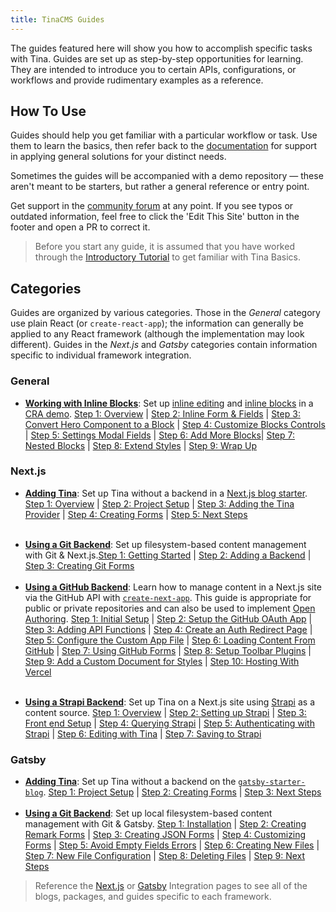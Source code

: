 ```yaml
---
title: TinaCMS Guides
---
```


The guides featured here will show you how to accomplish specific tasks with Tina. Guides are set up as step-by-step opportunities for learning. They are intended to introduce you to certain APIs, configurations, or workflows and provide rudimentary examples as a reference.

## How To Use

Guides should help you get familiar with a particular workflow or task. Use them to learn the basics, then refer back to the [documentation](/docs) for support in applying general solutions for your distinct needs.

Sometimes the guides will be accompanied with a demo repository — these aren't meant to be starters, but rather a general reference or entry point.

Get support in the [community forum](https://community.tinacms.org/) at any point. If you see typos or outdated information, feel free to click the 'Edit This Site' button in the footer and open a PR to correct it.

> Before you start any guide, it is assumed that you have worked through the [Introductory Tutorial](/docs/getting-started/overview) to get familiar with Tina Basics.

## Categories

Guides are organized by various categories. Those in the _General_ category use plain React (or `create-react-app`); the information can generally be applied to any React framework (although the implementation may look different). Guides in the _Next.js_ and _Gatsby_ categories contain information specific to individual framework integration.

### General

- [**Working with Inline Blocks**](/guides/general/inline-blocks/overview): Set up [inline editing](/docs/ui/inline-editing) and [inline blocks](/docs/ui/inline-editing/inline-blocks) in a [CRA demo](https://logan-anderson.github.io/cra-hosted-demo/). [Step 1: Overview](/guides/general/inline-blocks/overview) | [ Step 2: Inline Form & Fields](/guides/general/inline-blocks/inline-form-fields) | [ Step 3: Convert Hero Component to a Block](/guides/general/inline-blocks/hero-to-block) | [Step 4: Customize Blocks Controls](/guides/general/inline-blocks/customize-controls) | [Step 5: Settings Modal Fields](/guides/general/inline-blocks/settings-modal) | [Step 6: Add More Blocks](/guides/general/inline-blocks/add-more-blocks)| [Step 7: Nested Blocks](/guides/general/inline-blocks/nested-blocks) | [Step 8: Extend Styles](/guides/general/inline-blocks/extend-styles) | [Step 9: Wrap Up](/guides/general/inline-blocks/wrap-up)

### Next.js

- [**Adding Tina**](/guides/nextjs/adding-tina/overview): Set up Tina without a backend in a [Next.js blog starter](https://github.com/vercel/next.js/tree/canary/examples/blog-starter). [Step 1: Overview](/guides/nextjs/adding-tina/overview) | [Step 2: Project Setup](/guides/nextjs/adding-tina/project-setup) | [Step 3: Adding the Tina Provider](/guides/nextjs/adding-tina/adding-tina-provider) | [Step 4: Creating Forms](/guides/nextjs/adding-tina/creating-forms) | [Step 5: Next Steps](/guides/nextjs/adding-tina/next-steps)<br><br>

* [**Using a Git Backend**](/guides/nextjs/git/getting-started): Set up filesystem-based content management with Git & Next.js.[Step 1: Getting Started](/guides/nextjs/git/getting-started) | [Step 2: Adding a Backend](/guides/nextjs/git/adding-backend) | [Step 3: Creating Git Forms](/guides/nextjs/git/creating-git-forms)
  <br><br>
* [**Using a GitHub Backend**](/guides/nextjs/github/initial-setup): Learn how to manage content in a Next.js site via the GitHub API with [`create-next-app`](https://nextjs.org/docs#setup). This guide is appropriate for public or private repositories and can also be used to implement [Open Authoring](/blog/introducing-visual-open-authoring). [Step 1: Initial Setup](/guides/nextjs/github/initial-setup) | [Step 2: Setup the GitHub OAuth App](/guides/nextjs/github/github-oauth-app) | [Step 3: Adding API Functions](/guides/nextjs/github/api-functions) | [Step 4: Create an Auth Redirect Page](/guides/nextjs/github/auth-redirect) | [Step 5: Configure the Custom App File](/guides/nextjs/github/configure-custom-app) | [Step 6: Loading Content From GitHub](/guides/nextjs/github/loading-github-content) | [Step 7: Using GitHub Forms](/guides/nextjs/github/github-forms) | [Step 8: Setup Toolbar Plugins](/guides/nextjs/github/toolbar-plugins) | [Step 9: Add a Custom Document for Styles](/guides/nextjs/github/custom-doc-styled-components) | [Step 10: Hosting With Vercel](/guides/nextjs/github/hosting-vercel) <br><br>

- [**Using a Strapi Backend**](/guides/nextjs/tina-with-strapi/overview): Set up Tina on a Next.js site using [Strapi](https://strapi.io/) as a content source. [Step 1: Overview](/guides/nextjs/tina-with-strapi/overview) | [Step 2: Setting up Strapi](/guides/nextjs/tina-with-strapi/strapi-setup) | [Step 3: Front end Setup](/guides/nextjs/tina-with-strapi/front-end-setup) | [Step 4: Querying Strapi](/guides/nextjs/tina-with-strapi/querying-strapi) | [Step 5: Authenticating with Strapi](/guides/nextjs/tina-with-strapi/authenticating-with-strapi) | [Step 6: Editing with Tina](/guides/nextjs/tina-with-strapi/editing-with-tina) | [Step 7: Saving to Strapi](/guides/nextjs/tina-with-strapi/saving-to-strapi)

### Gatsby

- [**Adding Tina**](/guides/gatsby/adding-tina/project-setup): Set up Tina without a backend on the [`gatsby-starter-blog`](https://www.gatsbyjs.org/starters/gatsbyjs/gatsby-starter-blog/). [Step 1: Project Setup](/guides/gatsby/adding-tina/project-setup) | [Step 2: Creating Forms](/guides/gatsby/adding-tina/creating-forms) | [Step 3: Next Steps](/guides/gatsby/adding-tina/next-steps)
  <br><br>
- [**Using a Git Backend**](/guides/gatsby/git/installation): Set up local filesystem-based content management with Git & Gatsby. [Step 1: Installation](/guides/gatsby/git/installation) | [Step 2: Creating Remark Forms](/guides/gatsby/git/create-remark-form) | [Step 3: Creating JSON Forms](/guides/gatsby/git/create-json-form) | [Step 4: Customizing Forms](/guides/gatsby/git/customize-form) | [Step 5: Avoid Empty Fields Errors](/guides/gatsby/git/empty-field-errors) | [Step 6: Creating New Files](/guides/gatsby/git/create-new-files) | [Step 7: New File Configuration](/guides/gatsby/git/configuration) | [Step 8: Deleting Files](/guides/gatsby/git/deleting-files) | [Step 9: Next Steps](/guides/gatsby/git/next-steps)

> Reference the [Next.js](/docs/integrations/nextjs) or [Gatsby](/docs/integrations/gatsby) Integration pages to see all of the blogs, packages, and guides specific to each framework.
